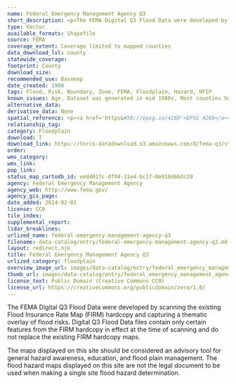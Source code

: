 ```yaml
---
name: Federal Emergency Management Agency Q3
short_description: <p>The FEMA Digital Q3 Flood Data were developed by scanning the existing Flood Insurance Rate Map (FIRM) hardcopy and capturing a thematic overlay of flood risks.</p>
type: Vector
available_formats: Shapefile
source: FEMA
coverage_extent: Coverage limited to mapped counties
data_download_lvl: county
statewide_coverage: 
footprint: County
download_size: 
recommended_use: Basemap
date_created: 1990
tags: Flood, Risk, Boundary, Zone, FEMA, Floodplain, Hazard, NFIP
known_issues: Age, Dataset was generated in mid 1980s, Most counties have never been updated. Incomplete fro state of Texas 133 out of 254 counties
alternative_data: 
derivative_data: None
spatial_reference: <p><a href='https&#58;//epsg.io/4269'>EPSG 4269</a></p>
relationship_tag: 
category: Floodplain
download: T
download_link: https://tnris-datadownload.s3.amazonaws.com/d/fema-q3/state/tx/fema-q3-2005_tx.zip
order: 
wms_category: 
wms_link: 
pop_link: 
status_map_cartodb_id: eed4017c-df94-11e4-bc17-0e018d66dc29
agency: Federal Emergency Management Agency
agency_web: http://www.fema.gov/
agency_gis_page: 
date_added: 2014-02-01
license: CC0
tile_index: 
supplemental_report: 
lidar_breaklines: 
urlized_name: federal-emergency-management-agency-q3
filename: data-catalog/entry/federal-emergency-management-agency-q3.md
layout: redirect.njk
title: Federal Emergency Management Agency Q3
urlized_category: floodplain
overview_image_url: images/data-catalog/entry/federal_emergency_management_agency_q3_overview.jpg
thumb_url: images/data-catalog/entry/federal_emergency_management_agency_q3_th.jpg
license_text: Public Domain (Creative Commons CC0)
license_url: https://creativecommons.org/publicdomain/zero/1.0/
---
```


The FEMA Digital Q3 Flood Data were developed by scanning the existing Flood Insurance Rate Map (FIRM) hardcopy and capturing a thematic overlay of flood risks. Digital Q3 Flood Data files contain only certain features from the FIRM hardcopy in effect at the time of scanning and do not replace the existing FIRM hardcopy maps. 

The maps displayed on this site should be considered an advisory tool for general hazard awareness, education, and flood plain management. The flood hazard maps displayed on this site are not the legal document to be used when making a single site flood hazard determination.



